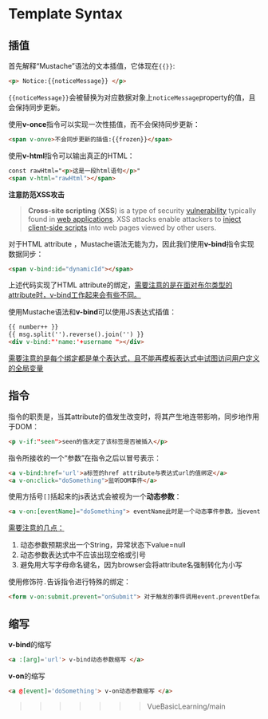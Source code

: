 # Template Syntax

## 插值

首先解释“Mustache”语法的文本插值，它体现在`{{}}`:

```html
<p> Notice:{{noticeMessage}} </p>
```

`{{noticeMessage}}`会被替换为对应数据对象上`noticeMessage`property的值，且会保持同步更新。

使用**v-once**指令可以实现一次性插值，而不会保持同步更新：

```html
<span v-onve>不会同步更新的插值:{{frozen}}</span>
```

使用**v-html**指令可以输出真正的HTML：

```html
const rawHtml="<p>这是一段html语句</p>"
<span v-html="rawHtml"></span> 
```

**注意防范XSS攻击**

> **Cross-site scripting** (**XSS**) is a type of security [vulnerability](https://en.wikipedia.org/wiki/Vulnerability_(computer_science)) typically found in [web applications](https://en.wikipedia.org/wiki/Web_application). XSS attacks enable attackers to [inject](https://en.wikipedia.org/wiki/Code_injection) [client-side scripts](https://en.wikipedia.org/wiki/Client-side_script) into web pages viewed by other users. 

对于HTML attribute ，Mustache语法无能为力，因此我们使用**v-bind**指令实现数据同步：

```html
<span v-bind:id="dynamicId"></span>
```

上述代码实现了HTML attribute的绑定，<u>需要注意的是在面对布尔类型的attribute时，v-bind工作起来会有些不同。</u>

使用Mustache语法和**v-bind**可以使用JS表达式插值：

```html
{{ number++ }}
{{ msg.split('').reverse().join('') }}
<div v-bind:"'name:'+username "></div>
```

<u>需要注意的是每个绑定都是单个表达式，且不能再模板表达式中试图访问用户定义的全局变量</u>

## 指令

指令的职责是，当其attribute的值发生改变时，将其产生地连带影响，同步地作用于DOM：

```html
<p v-if:"seen">seen的值决定了该标签是否被插入</p>
```

指令所接收的一个“参数”在指令之后以冒号表示：

```html
<a v-bind:href='url'>a标签的href attribute与表达式url的值绑定</a>
<a v-on:click="doSomething">监听DOM事件</a>
```

使用方括号`[]`括起来的js表达式会被视为一个**动态参数**：

```html
<a v-on:[eventName]="doSomething"> eventName此时是一个动态事件参数，当eventName的值为click时等效于上个代码块的v-on:click </a>
```

<u>需要注意的几点：</u>

1. 动态参数预期求出一个String，异常状态下value=null
2. 动态参数表达式中不应该出现空格或引号
3. 避免用大写字母命名键名，因为browser会将attribute名强制转化为小写

使用修饰符`.`告诉指令进行特殊的绑定：

```html
<form v-on:submit.prevent="onSubmit"> 对于触发的事件调用event.preventDefault() </form>	
```

## 缩写

**v-bind**的缩写

```html
<a :[arg]='url'> v-bind动态参数缩写 </a>
```

**v-on**的缩写

```html
<a @[event]='doSomething'> v-on动态参数缩写 </a>
```

>>>>>>> VueBasicLearning/main
